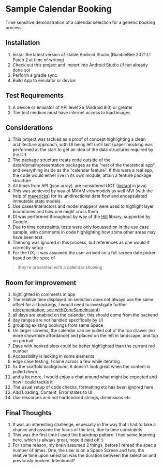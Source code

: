 # Sample Calendar Booking
Time sensitive demonstration of a calendar selection for a generic booking process

## Installation

 1. Install the latest version of stable Android Studio (BumbleBee 2021.1.1 Patch 2 at time of writing)
 2. Check out this project and import into Android Studio (if not already done so)
 3. Perform a gradle sync
 4. Build App to emulator or device

## Test Requirements

 1. A device or emulator of API level 26 (Android 8.0) or greater
 2. The test medium must have internet access to load images


## Considerations

 1. This project was tackled as a proof of concept highlighting a clean architecture approach, with UI being left until last (paper mocking was performed at the start to get an idea of the data structures required by the UI)
 2. The package structure treats code outside of the data/domain/presentation packages as the "rest of the theoretical app", and everything inside as the "calendar feature".  If this were a real app, the code would either live in its own module, attain a feature package structure
 3. All times from API (json array), are considered UCT ([Instant](https://docs.oracle.com/javase/8/docs/api/java/time/Instant.html) in java)
 4. This was achieved by way of MVVM viewmodels as well MVI (with the help of [mavericks](https://github.com/airbnb/mavericks)) for its unidirectional data flow and encapsulated immutable state models.
 5. Use cases/interactors and model mappers were used to highlight layer boundaries and how one might cross them
 6. DI was performed throughout by way of the [Hilt](https://dagger.dev/hilt/) library, supported by Google.
 7. Due to time constraints, tests were only focussed on in the use case sample, with comments in code highlighting how some other areas may have been test.
 8. Theming was ignored in this process, but references as one would if correctly setup
 9. For the UX, it was assumed the user arrived on a full screen date picker based on the spec of

> they’re presented with a calendar showing

## Room for improvement

 1. highlighted in comments in app
 2. The relative time displayed on selection does not always use the same offset for all bookings, I would need to investigate further ([documentation, see withZoneSameInstant](https://docs.oracle.com/javase/8/docs/api/java/time/ZonedDateTime.html))
 3. all days are enabled on the calendar, this should come from the backend
 4. day ranges are not handled specifically by UI
 5. grouping existing bookings from same Space
 6. On larger screens, the calendar can be pulled out of the top drawer (no more show/hide affordance) and placed on the left in landscape, and top on portrait
 7. Days with booked slots could be better highlighted than the current red number
 8. Accessibility is lacking in some elements
 9. edge case testing, I came across a few while iterating
 10. fix the scaffold background, it doesn't look great when the content is pulled down
 11. and a lot more, I would enjoy a chat around what might be expected and how I could tackle it
 12. The usual setup of code checks, formatting etc has been ignored here
 13. Add Loading, Content, Error states to UI
 14. Use resources and not hardcodced strings, dimensions etc

## Final Thoughts

 1. It was an interesting challenge, especially in the way that I had to take a chance and assume the focus of the test, due to time constraints
 2. This was the first time I used the backdrop pattern, I had some learning here, which is always great, hope it paid off :)
 3. For some reason, my brain assumed 2 things, before I reread the spec a number of times. One, the user is on a Space Screen and two, the relative time upon selection was the duration between the selection and previously booked. Intentional?